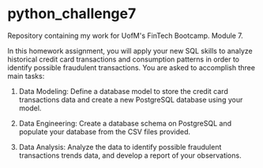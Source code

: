 # python_challenge7
Repository containing my work for UofM's FinTech Bootcamp. Module 7.

In this homework assignment, you will apply your new SQL skills to analyze historical credit card transactions and consumption patterns in order to identify possible fraudulent transactions.
You are asked to accomplish three main tasks:

1. Data Modeling: Define a database model to store the credit card transactions data and create a new PostgreSQL database using your model.

2. Data Engineering: Create a database schema on PostgreSQL and populate your database from the CSV files provided.

3. Data Analysis: Analyze the data to identify possible fraudulent transactions trends data, and develop a report of your observations.